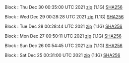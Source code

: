 Block [](https://testnet-insight.dashevo.org/insight/block/): Thu Dec 30 00:35:00 UTC 2021 [zip](https://dash-bootstrap.ams3.digitaloceanspaces.com/testnet/2021-12-30/bootstrap.dat.zip) (1.1G) [SHA256](https://dash-bootstrap.ams3.digitaloceanspaces.com/testnet/2021-12-30/sha256.txt)

Block [](https://testnet-insight.dashevo.org/insight/block/): Wed Dec 29 00:28:28 UTC 2021 [zip](https://dash-bootstrap.ams3.digitaloceanspaces.com/testnet/2021-12-29/bootstrap.dat.zip) (1.1G) [SHA256](https://dash-bootstrap.ams3.digitaloceanspaces.com/testnet/2021-12-29/sha256.txt)

Block [](https://testnet-insight.dashevo.org/insight/block/): Tue Dec 28 00:28:44 UTC 2021 [zip](https://dash-bootstrap.ams3.digitaloceanspaces.com/testnet/2021-12-28/bootstrap.dat.zip) (1.1G) [SHA256](https://dash-bootstrap.ams3.digitaloceanspaces.com/testnet/2021-12-28/sha256.txt)

Block [](https://testnet-insight.dashevo.org/insight/block/): Mon Dec 27 00:50:11 UTC 2021 [zip](https://dash-bootstrap.ams3.digitaloceanspaces.com/testnet/2021-12-27/bootstrap.dat.zip) (1.1G) [SHA256](https://dash-bootstrap.ams3.digitaloceanspaces.com/testnet/2021-12-27/sha256.txt)

Block [](https://testnet-insight.dashevo.org/insight/block/): Sun Dec 26 00:54:45 UTC 2021 [zip](https://dash-bootstrap.ams3.digitaloceanspaces.com/testnet/2021-12-26/bootstrap.dat.zip) (1.1G) [SHA256](https://dash-bootstrap.ams3.digitaloceanspaces.com/testnet/2021-12-26/sha256.txt)

Block [](https://testnet-insight.dashevo.org/insight/block/): Sat Dec 25 00:31:00 UTC 2021 [zip](https://dash-bootstrap.ams3.digitaloceanspaces.com/testnet/2021-12-25/bootstrap.dat.zip) (1.1G) [SHA256](https://dash-bootstrap.ams3.digitaloceanspaces.com/testnet/2021-12-25/sha256.txt)
